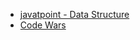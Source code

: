 - [javatpoint - Data Structure](https://www.javatpoint.com/data-structure-tutorial)
- [Code Wars](https://www.codewars.com/dashboard)